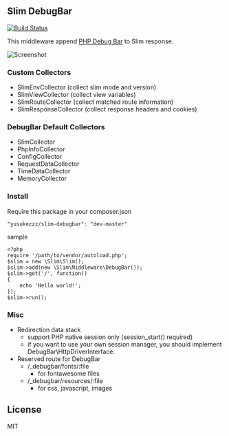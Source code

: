 ## Slim DebugBar
[![Build Status](https://travis-ci.org/yusukezzz/slim-debugbar.svg?branch=master)](https://travis-ci.org/yusukezzz/slim-debugbar)

This middleware append [PHP Debug Bar](http://phpdebugbar.com/) to Slim response.

![Screenshot](https://dl.dropboxusercontent.com/u/203881/2014-05-14_23.18.17.png)

### Custom Collectors

  * SlimEnvCollector (collect slim mode and version)
  * SlimViewCollector (collect view variables)
  * SlimRouteCollector (collect matched route information)
  * SlimResponseCollector (collect response headers and cookies)

### DebugBar Default Collectors
 
  * SlimCollector
  * PhpInfoCollector
  * ConfigCollector
  * RequestDataCollector
  * TimeDataCollector
  * MemoryCollector
  

### Install

Require this package in your composer.json

    "yusukezzz/slim-debugbar": "dev-master"

sample

    <?php
    require '/path/to/vendor/autoload.php';
    $slim = new \Slim\Slim();
    $slim->add(new \Slim\Middleware\DebugBar());
    $slim->get('/', function()
    {
        echo 'Hello world!';
    });
    $slim->run();

### Misc

  * Redirection data stack
      - support PHP native session only (session_start() required)
      - if you want to use your own session manager, you should implement DebugBar\\HttpDriverInterface.
  * Reserved route for DebugBar
      - /_debugbar/fonts/:file
          + for fontawesome files
      - /_debugbar/resources/:file
          + for css, javascript, images

## License

MIT
